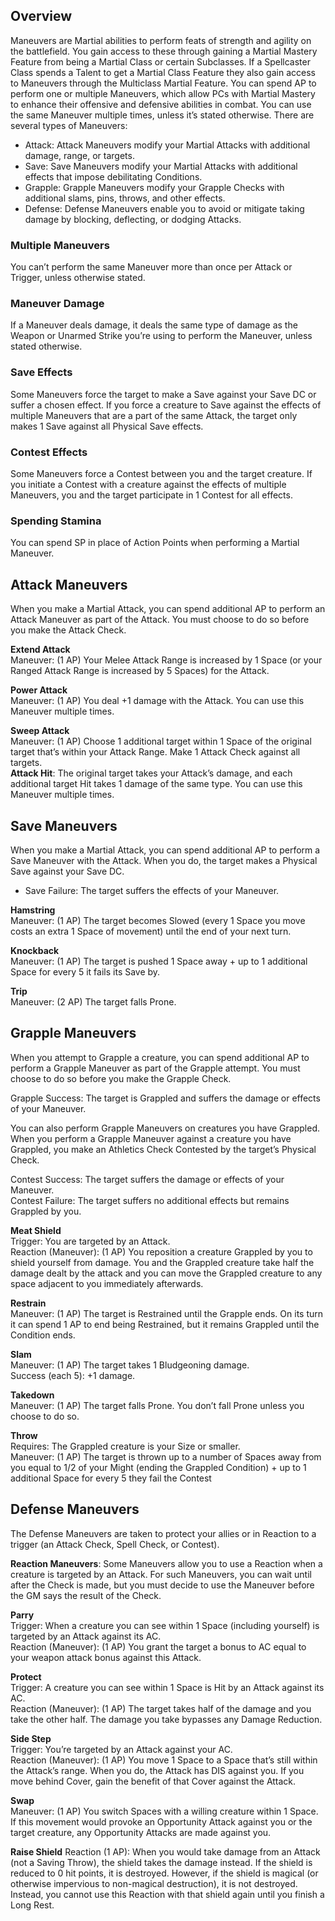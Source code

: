 ## Overview
Maneuvers are Martial abilities to perform feats of strength and agility on the battlefield. You gain access to these through gaining a Martial Mastery Feature from being a Martial Class or certain Subclasses. If a Spellcaster Class spends a Talent to get a Martial Class Feature they also gain access to Maneuvers through the Multiclass Martial Feature. You can spend AP to perform one or multiple Maneuvers, which allow PCs with Martial Mastery to enhance their offensive and defensive abilities in combat. You can use the same Maneuver multiple times, unless it’s stated otherwise. There are several types of Maneuvers:
- Attack: Attack Maneuvers modify your Martial Attacks with additional damage, range, or targets.  
- Save: Save Maneuvers modify your Martial Attacks with additional effects that impose debilitating Conditions.  
- Grapple: Grapple Maneuvers modify your Grapple Checks with additional slams, pins, throws, and other effects.  
- Defense: Defense Maneuvers enable you to avoid or mitigate taking damage by blocking, deflecting, or dodging Attacks.

### Multiple Maneuvers
You can’t perform the same Maneuver more than once per Attack or Trigger, unless otherwise stated.

### Maneuver Damage
If a Maneuver deals damage, it deals the same type of damage as the Weapon or Unarmed Strike you’re using to perform the Maneuver, unless stated otherwise.

### Save Effects
Some Maneuvers force the target to make a Save against your Save DC or suffer a chosen effect. If you force a creature to Save against the effects of multiple Maneuvers that are a part of the same Attack, the target only makes 1 Save against all Physical Save effects.

### Contest Effects
Some Maneuvers force a Contest between you and the target creature. If you initiate a Contest with a creature against the effects of multiple Maneuvers, you and the target participate in 1 Contest for all effects.

### Spending Stamina
You can spend SP in place of Action Points when performing a Martial Maneuver.

## Attack Maneuvers
When you make a Martial Attack, you can spend additional AP to perform an Attack Maneuver as part of the Attack. You must choose to do so before you make the Attack Check.

**Extend Attack**  
Maneuver: (1 AP) Your Melee Attack Range is increased by 1 Space (or your Ranged Attack Range is increased by 5 Spaces) for the Attack.

**Power Attack**  
Maneuver: (1 AP) You deal +1 damage with the Attack. You can use this Maneuver multiple times.

**Sweep Attack**  
Maneuver: (1 AP) Choose 1 additional target within 1 Space of the original target that’s within your Attack Range. Make 1 Attack Check against all targets.  
**Attack Hit**: The original target takes your Attack’s damage, and each additional target Hit takes 1 damage of the same type. You can use this Maneuver multiple times.


## Save Maneuvers
When you make a Martial Attack, you can spend additional AP to perform a Save Maneuver with the Attack. When you do, the target makes a Physical Save against your Save DC.  
- Save Failure: The target suffers the effects of your Maneuver.

**Hamstring**  
Maneuver: (1 AP) The target becomes Slowed (every 1 Space you move costs an extra 1 Space of movement) until the end of your next turn.

**Knockback**  
Maneuver: (1 AP) The target is pushed 1 Space away + up to 1 additional Space for every 5 it fails its Save by.

**Trip**  
Maneuver: (2 AP) The target falls Prone.

## Grapple Maneuvers
When you attempt to Grapple a creature, you can spend additional AP to perform a Grapple Maneuver as part of the Grapple attempt. You must choose to do so before you make the Grapple Check.  

Grapple Success: The target is Grappled and suffers the damage or effects of your Maneuver.

You can also perform Grapple Maneuvers on creatures you have Grappled. When you perform a Grapple Maneuver against a creature you have Grappled, you make an Athletics Check Contested by the target’s Physical Check.

Contest Success: The target suffers the damage or effects of your Maneuver.  
Contest Failure: The target suffers no additional effects but remains Grappled by you.

**Meat Shield**  
Trigger: You are targeted by an Attack.  
Reaction (Maneuver): (1 AP) You reposition a creature Grappled by you to shield yourself from damage. You and the Grappled creature take half the damage dealt by the attack and you can move the Grappled creature to any space adjacent to you immediately afterwards.

**Restrain**  
Maneuver: (1 AP) The target is Restrained until the Grapple ends. On its turn it can spend 1 AP to end being Restrained, but it remains Grappled until the Condition ends.  

**Slam**  
Maneuver: (1 AP) The target takes 1 Bludgeoning damage.  
Success (each 5): +1 damage.

**Takedown**  
Maneuver: (1 AP) The target falls Prone. You don’t fall Prone unless you choose to do so.

**Throw**  
Requires: The Grappled creature is your Size or smaller.  
Maneuver: (1 AP) The target is thrown up to a number of Spaces away from you equal to 1/2 of your Might (ending the Grappled Condition) + up to 1 additional Space for every 5 they fail the Contest


## Defense Maneuvers
The Defense Maneuvers are taken to protect your allies or in Reaction to a trigger (an Attack Check, Spell Check, or Contest).

**Reaction Maneuvers**: Some Maneuvers allow you to use a Reaction when a creature is targeted by an Attack. For such Maneuvers, you can wait until after the Check is made, but you must decide to use the Maneuver before the GM says the result of the Check.

**Parry**  
Trigger: When a creature you can see within 1 Space (including yourself) is targeted by an Attack against its AC.  
Reaction (Maneuver): (1 AP) You grant the target a bonus to AC equal to your weapon attack bonus against this Attack.

**Protect**  
Trigger: A creature you can see within 1 Space is Hit by an Attack against its AC.  
Reaction (Maneuver): (1 AP) The target takes half of the damage and you take the other half. The damage you take bypasses any Damage Reduction.

**Side Step**  
Trigger: You’re targeted by an Attack against your AC.  
Reaction (Maneuver): (1 AP) You move 1 Space to a Space that’s still within the Attack’s range. When you do, the Attack has DIS against you. If you move behind Cover, gain the benefit of that Cover against the Attack.

**Swap**  
Maneuver: (1 AP) You switch Spaces with a willing creature within 1 Space. If this movement would provoke an Opportunity Attack against you or the target creature, any Opportunity Attacks are made against you.

**Raise Shield**
Reaction (1 AP): When you would take damage from an Attack (not a Saving Throw), the shield takes the damage instead. If the shield is reduced to 0 hit points, it is destroyed. However, if the shield is magical (or otherwise impervious to non-magical destruction), it is not destroyed. Instead, you cannot use this Reaction with that shield again until you finish a Long Rest.
